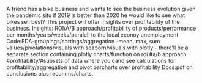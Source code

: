 A friend has a bike business and wants to see the business evolution given the pandemic situ if 2019 is better than 2020 he would like to see what bikes sell best?
This project will offer insights over profitability of the business.
Insights: ROI/A/B approach/profitability of products/performance per months/years/weeks/paralell to the local econoy unemployment 
Code:EDA-groupings/sortings/aggregation -mean, max, sum values/pivotations/visuals with seaborn/visuals with plotly - there'll be a separate section containing plotly charts/function on roi #a/b approach #profitability/#subsets of data where you cand see calculations for profitability/aggregation and pivot barcharts over profitability
Docs:pdf on conclusions plus recomms/charts.  
